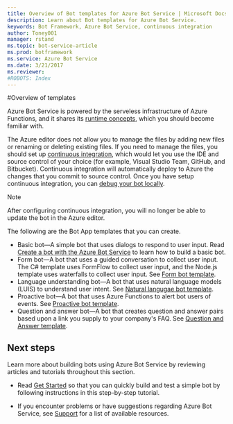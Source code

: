 ```yaml
---
title: Overview of Bot templates for Azure Bot Service | Microsoft Docs
description: Learn about Bot templates for Azure Bot Service.
keywords: Bot Framework, Azure Bot Service, continuous integration
author: Toney001
manager: rstand
ms.topic: bot-service-article
ms.prod: botframework
ms.service: Azure Bot Service
ms.date: 3/21/2017
ms.reviewer:
#ROBOTS: Index
---
```


#Overview of templates

Azure Bot Service is powered by the serveless infrastructure of Azure Functions, and it shares its <a href="https://docs.microsoft.com/en-us/azure/azure-functions/functions-reference" target="_blank">runtime concepts</a>, which you should become familiar with.

The Azure editor does not allow you to manage the files by adding new files or renaming or deleting existing files. If you need to manage the files, you should set up [continuous integration](bot-framework-azure-continuous-integration.md), which would let you use the IDE and source control of your choice (for example, Visual Studio Team, GitHub, and Bitbucket). Continuous integration will automatically deploy to Azure the changes that you commit to source control. Once you have setup continuous integration, you can [debug your bot locally](bot-framework-azure-debug.md).

> [!NOTE]
> After configuring continuous integration, you will no longer be able to update the bot in the Azure editor.

The following are the Bot App templates that you can create.

* Basic bot—A simple bot that uses dialogs to respond to user input. Read [Create a bot with the Azure Bot Service](bot-framework-azure-basic-bot.md) to learn how to build a basic bot.
* Form bot—A bot that uses a guided conversation to collect user input. The C# template uses FormFlow to collect user input, and the Node.js template uses waterfalls to collect user input. See  [Form bot template](bot-framework-azure-form-bot.md).
* Language understanding bot—A bot that uses natural language models (LUIS) to understand user intent. See [Natural langugae bot template](bot-framework-azure-natural-language-bot.md).
* Proactive bot—A bot that uses Azure Functions to alert bot users of events. See [Proactive bot template](bot-framework-azure-proactive-bot.md).
* Question and answer bot—A bot that creates question and answer pairs based upon a link you supply to your company's FAQ. See [Question and Answer template](bot-framework-azure-question-and-answer-bot.md).

## Next steps

Learn more about building bots using Azure Bot Service by
reviewing articles and tutorials throughout this section.

- Read [Get Started](bot-framework-azure-getstarted.md) so that you can quickly build and test a simple bot by following instructions in this step-by-step tutorial.

- If you encounter problems or have suggestions regarding Azure Bot Service, 
see [Support](bot-framework-resources-support.md) for a list of available resources. 

